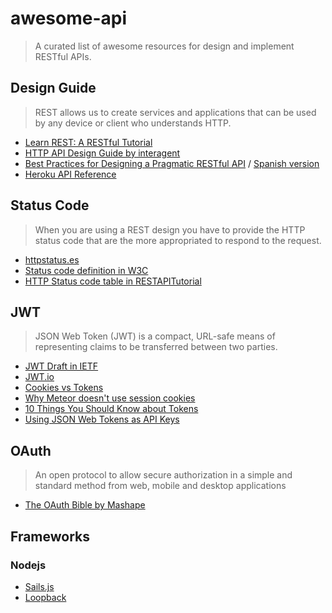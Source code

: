 # awesome-api

> A curated list of awesome resources for design and implement RESTful APIs.


## Design Guide

> REST allows us to create services and applications that can be used by any device or client who understands HTTP.

* [Learn REST: A RESTful Tutorial](http://www.restapitutorial.com)
* [HTTP API Design Guide by interagent](https://github.com/interagent/http-api-design)
*  [Best Practices for Designing a Pragmatic RESTful API](http://www.vinaysahni.com/best-practices-for-a-pragmatic-restful-api) / [Spanish version](http://elbauldelprogramador.com/buenas-practicas-para-el-diseno-de-una-api-restful-pragmatica/)
* [Heroku API Reference](https://devcenter.heroku.com/articles/platform-api-reference)

## Status Code

> When you are using a REST design you have to provide the HTTP status code that are the more appropriated to respond to the request.

* [httpstatus.es](http://httpstatus.es/)
* [Status code definition in W3C](http://www.w3.org/Protocols/rfc2616/rfc2616-sec10.html)
* [HTTP Status code table in RESTAPITutorial](http://www.restapitutorial.com/httpstatuscodes.html)

## JWT

> JSON Web Token (JWT) is a compact, URL-safe means of representing claims to be transferred between two parties.


* [JWT Draft in IETF](http://tools.ietf.org/html/draft-ietf-oauth-json-web-token)
* [JWT.io](http://jwt.io/)
* [Cookies vs Tokens](https://auth0.com/blog/2014/01/07/angularjs-authentication-with-cookies-vs-token/)
* [Why Meteor doesn't use session cookies](https://www.meteor.com/blog/2014/03/14/session-cookies)
* [10 Things You Should Know about Tokens](https://auth0.com/blog/2014/01/27/ten-things-you-should-know-about-tokens-and-cookies/)
* [Using JSON Web Tokens as API Keys](https://auth0.com/blog/2014/12/02/using-json-web-tokens-as-api-keys/)

## OAuth

> An open protocol to allow secure authorization in a simple and standard method from web, mobile and desktop applications

* [The OAuth Bible by Mashape](http://oauthbible.com/) 

## Frameworks

### Nodejs

* [Sails.js](http://sailsjs.org/#/)
* [Loopback	](http://loopback.io/)
